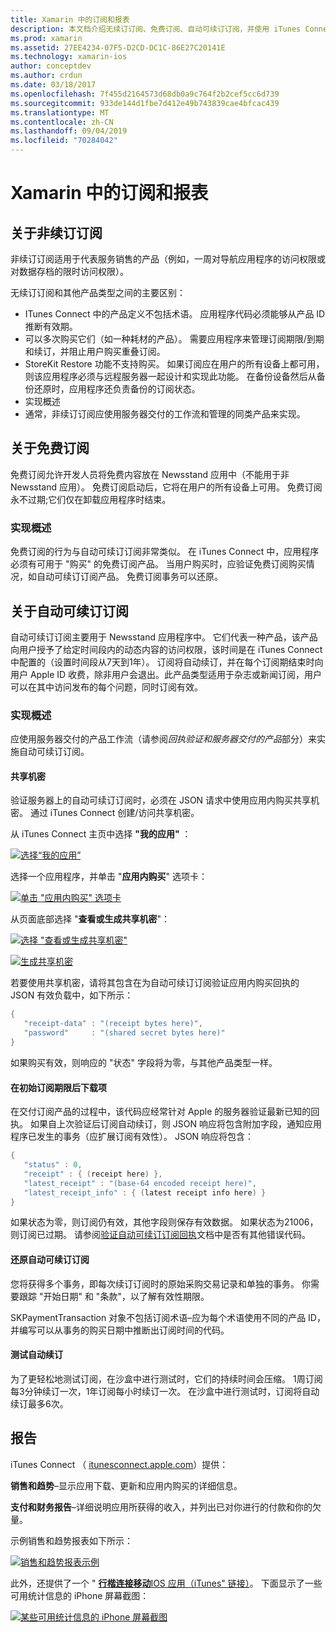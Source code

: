```yaml
---
title: Xamarin 中的订阅和报表
description: 本文档介绍无续订订阅、免费订阅、自动可续订订阅，并使用 iTunes Connect 对这些项目进行报告。
ms.prod: xamarin
ms.assetid: 27EE4234-07F5-D2CD-DC1C-86E27C20141E
ms.technology: xamarin-ios
author: conceptdev
ms.author: crdun
ms.date: 03/18/2017
ms.openlocfilehash: 7f455d2164573d68db0a9c764f2b2cef5cc6d739
ms.sourcegitcommit: 933de144d1fbe7d412e49b743839cae4bfcac439
ms.translationtype: MT
ms.contentlocale: zh-CN
ms.lasthandoff: 09/04/2019
ms.locfileid: "70284042"
---
```

# <a name="subscriptions-and-reporting-in-xamarinios"></a>Xamarin 中的订阅和报表

## <a name="about-non-renewing-subscriptions"></a>关于非续订订阅

非续订订阅适用于代表服务销售的产品（例如，一周对导航应用程序的访问权限或对数据存档的限时访问权限）。   
   
无续订订阅和其他产品类型之间的主要区别：

- ITunes Connect 中的产品定义不包括术语。 应用程序代码必须能够从产品 ID 推断有效期。 
- 可以多次购买它们（如一种耗材的产品）。 需要应用程序来管理订阅期限/到期和续订，并阻止用户购买重叠订阅。 
- StoreKit Restore 功能不支持购买。 如果订阅应在用户的所有设备上都可用，则该应用程序必须与远程服务器一起设计和实现此功能。 在备份设备然后从备份还原时，应用程序还负责备份的订阅状态。 
- 实现概述
- 通常，非续订订阅应使用服务器交付的工作流和管理的同类产品来实现。 


## <a name="about-free-subscriptions"></a>关于免费订阅

免费订阅允许开发人员将免费内容放在 Newsstand 应用中（不能用于非 Newsstand 应用）。 免费订阅启动后，它将在用户的所有设备上可用。 免费订阅永不过期;它们仅在卸载应用程序时结束。

### <a name="implementation-overview"></a>实现概述

免费订阅的行为与自动可续订订阅非常类似。 在 iTunes Connect 中，应用程序必须有可用于 "购买" 的免费订阅产品。 当用户购买时，应验证免费订阅购买情况，如自动可续订订阅产品。 免费订阅事务可以还原。


## <a name="about-auto-renewable-subscriptions"></a>关于自动可续订订阅

自动可续订订阅主要用于 Newsstand 应用程序中。 它们代表一种产品，该产品向用户授予了给定时间段内的动态内容的访问权限，该时间是在 iTunes Connect 中配置的（设置时间段从7天到1年）。 订阅将自动续订，并在每个订阅期结束时向用户 Apple ID 收费，除非用户会退出。此产品类型适用于杂志或新闻订阅，用户可以在其中访问发布的每个问题，同时订阅有效。

### <a name="implementation-overview"></a>实现概述

应使用服务器交付的产品工作流（请参阅*回执验证和服务器交付的产品*部分）来实施自动可续订订阅。

#### <a name="shared-secret"></a>共享机密

验证服务器上的自动可续订订阅时，必须在 JSON 请求中使用应用内购买共享机密。 通过 iTunes Connect 创建/访问共享机密。

从 iTunes Connect 主页中选择 **"我的应用"** ：   
   
 [![](subscriptions-and-reporting-images/image2.png "选择“我的应用”")](subscriptions-and-reporting-images/image2.png#lightbox)  
 
选择一个应用程序，并单击 "**应用内购买**" 选项卡：

[![](subscriptions-and-reporting-images/image6.png "单击 \"应用内购买\" 选项卡")](subscriptions-and-reporting-images/image6.png#lightbox)

从页面底部选择 "**查看或生成共享机密**"：
   
 [![](subscriptions-and-reporting-images/image40.png "选择 \"查看或生成共享机密\"")](subscriptions-and-reporting-images/image40.png#lightbox)

 [![](subscriptions-and-reporting-images/image41.png "生成共享机密")](subscriptions-and-reporting-images/image41.png#lightbox)   
   
   
   
 若要使用共享机密，请将其包含在为自动可续订订阅验证应用内购买回执的 JSON 有效负载中，如下所示：

```csharp
{
   "receipt-data" : "(receipt bytes here)",
   "password"     : "(shared secret bytes here)"
}
```

如果购买有效，则响应的 "状态" 字段将为零，与其他产品类型一样。

#### <a name="downloading-items-after-the-initial-subscription-term"></a>在初始订阅期限后下载项

在交付订阅产品的过程中，该代码应经常针对 Apple 的服务器验证最新已知的回执。 如果自上次验证后订阅自动续订，则 JSON 响应将包含附加字段，通知应用程序已发生的事务（应扩展订阅有效性）。 JSON 响应将包含：

```csharp
{
   "status" : 0,
   "receipt" : { (receipt here) },
   "latest_receipt" : "(base-64 encoded receipt here)",
   "latest_receipt_info" : { (latest receipt info here) }
}
```

如果状态为零，则订阅仍有效，其他字段则保存有效数据。 如果状态为21006，则订阅已过期。 请参阅[验证自动可续订订阅回执](https://developer.apple.com/library/ios/releasenotes/General/ValidateAppStoreReceipt/Chapters/ValidateRemotely.html)文档中是否有其他错误代码。

#### <a name="restoring-auto-renewable-subscriptions"></a>还原自动可续订订阅

您将获得多个事务，即每次续订订阅时的原始采购交易记录和单独的事务。 你需要跟踪 "开始日期" 和 "条款"，以了解有效性期限。   
   
   
   
 SKPaymentTransaction 对象不包括订阅术语–应为每个术语使用不同的产品 ID，并编写可以从事务的购买日期中推断出订阅时间的代码。

#### <a name="testing-auto-renewal"></a>测试自动续订

为了更轻松地测试订阅，在沙盒中进行测试时，它们的持续时间会压缩。 1周订阅每3分钟续订一次，1年订阅每小时续订一次。 在沙盒中进行测试时，订阅将自动续订最多6次。

## <a name="reporting"></a>报告

iTunes Connect （ [itunesconnect.apple.com](http://itunesconnect.apple.com)）提供：   
   
 **销售和趋势**–显示应用下载、更新和应用内购买的详细信息。   
   
 **支付和财务报告**–详细说明应用所获得的收入，并列出已对你进行的付款和你的欠量。

示例销售和趋势报表如下所示：   

 [![](subscriptions-and-reporting-images/image42.png "销售和趋势报表示例")](subscriptions-and-reporting-images/image42.png#lightbox)   
   
 此外，还提供了一个 " [**行楷连接移动**IOS 应用（iTunes" 链接）](http://itunes.apple.com/us/app/itunes-connect-mobile/id376771144?mt=8)。
下面显示了一些可用统计信息的 iPhone 屏幕截图：   
   
 [![](subscriptions-and-reporting-images/image43.png "某些可用统计信息的 iPhone 屏幕截图")](subscriptions-and-reporting-images/image43.png#lightbox)
